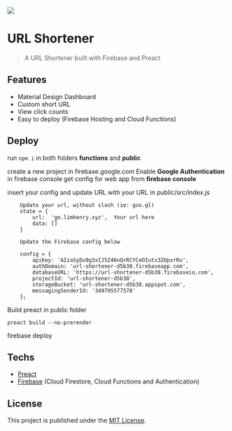 
![](https://i.imgur.com/xAp8Xwr.jpg)

# URL Shortener

> A URL Shortener built with Firebase and Preact

## Features
 - Material Design Dashboard
 - Custom short URL
 - View click counts
 - Easy to deploy (Firebase Hosting and Cloud Functions)

## Deploy
run `npm i` in both folders **functions** and **public**

create a new project in firebase.google.com
Enable **Google Authentication** in firebase console
get config for web app from **firebase console**



insert your config and update URL with your URL in public/src/index.js

  
```
    Update your url, without slash (ie: goo.gl)
    state = {        
        url:  'go.limhenry.xyz',  Your url here
        data: []
    }
    
    Update the Firebase config below
    
    config = {
        apiKey: 'AIzaSyDu9g3xIJ5Z46nQrRCYCeOIutx3ZUpxrRo',
        authDomain: 'url-shortener-d5b38.firebaseapp.com',
        databaseURL: 'https://url-shortener-d5b38.firebaseio.com',
        projectId: 'url-shortener-d5b38',
        storageBucket: 'url-shortener-d5b38.appspot.com',
        messagingSenderId: '349795577578'
	};

```
Build preact in public folder

```
preact build --no-prerender
```

firebase deploy


## Techs
 - [Preact](https://preactjs.com/)  
 - [Firebase](https://firebase.google.com) (Cloud Firestore, Cloud Functions and Authentication)  

## License
This project is published under the [MIT License](LICENSE).